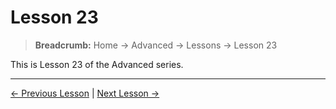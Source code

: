 # Lesson 23

> **Breadcrumb:** Home → Advanced → Lessons → Lesson 23

This is Lesson 23 of the Advanced series.

---

[← Previous Lesson](lesson_22.md) | [Next Lesson →](lesson_24.md)
